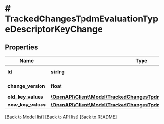# # TrackedChangesTpdmEvaluationTypeDescriptorKeyChange

## Properties

Name | Type | Description | Notes
------------ | ------------- | ------------- | -------------
**id** | **string** | Resource identifier | [optional]
**change_version** | **float** | Change version | [optional]
**old_key_values** | [**\OpenAPI\Client\Model\TrackedChangesTpdmEvaluationTypeDescriptorKey**](TrackedChangesTpdmEvaluationTypeDescriptorKey.md) |  | [optional]
**new_key_values** | [**\OpenAPI\Client\Model\TrackedChangesTpdmEvaluationTypeDescriptorKey**](TrackedChangesTpdmEvaluationTypeDescriptorKey.md) |  | [optional]

[[Back to Model list]](../../README.md#models) [[Back to API list]](../../README.md#endpoints) [[Back to README]](../../README.md)

